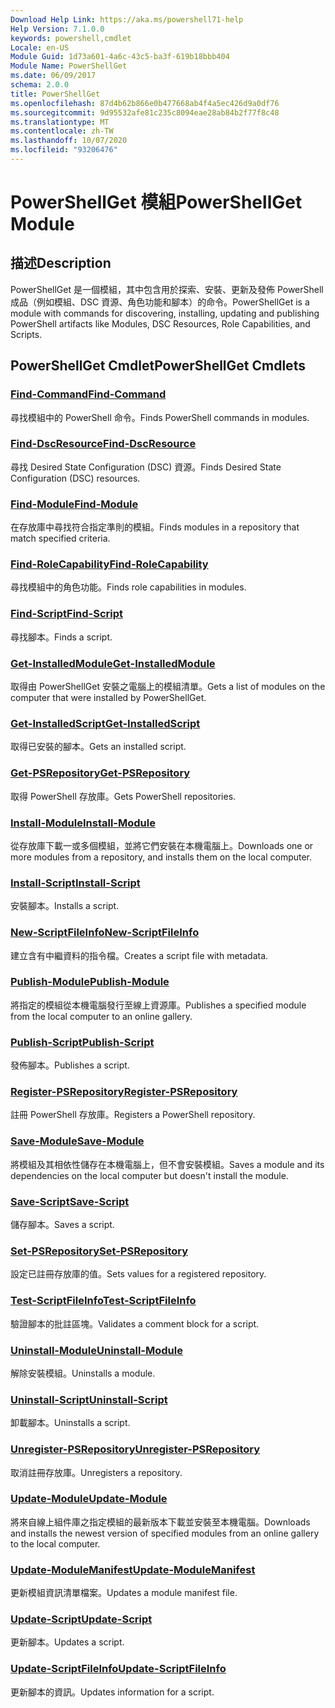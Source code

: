 ```yaml
---
Download Help Link: https://aka.ms/powershell71-help
Help Version: 7.1.0.0
keywords: powershell,cmdlet
Locale: en-US
Module Guid: 1d73a601-4a6c-43c5-ba3f-619b18bbb404
Module Name: PowerShellGet
ms.date: 06/09/2017
schema: 2.0.0
title: PowerShellGet
ms.openlocfilehash: 87d4b62b866e0b477668ab4f4a5ec426d9a0df76
ms.sourcegitcommit: 9d95532afe81c235c8094eae28ab84b2f77f8c48
ms.translationtype: MT
ms.contentlocale: zh-TW
ms.lasthandoff: 10/07/2020
ms.locfileid: "93206476"
---
```

# <span data-ttu-id="572c7-103">PowerShellGet 模組</span><span class="sxs-lookup"><span data-stu-id="572c7-103">PowerShellGet Module</span></span>

## <span data-ttu-id="572c7-104">描述</span><span class="sxs-lookup"><span data-stu-id="572c7-104">Description</span></span>

<span data-ttu-id="572c7-105">PowerShellGet 是一個模組，其中包含用於探索、安裝、更新及發佈 PowerShell 成品（例如模組、DSC 資源、角色功能和腳本）的命令。</span><span class="sxs-lookup"><span data-stu-id="572c7-105">PowerShellGet is a module with commands for discovering, installing, updating and publishing PowerShell artifacts like Modules, DSC Resources, Role Capabilities, and Scripts.</span></span>

## <span data-ttu-id="572c7-106">PowerShellGet Cmdlet</span><span class="sxs-lookup"><span data-stu-id="572c7-106">PowerShellGet Cmdlets</span></span>

### [<span data-ttu-id="572c7-107">Find-Command</span><span class="sxs-lookup"><span data-stu-id="572c7-107">Find-Command</span></span>](Find-Command.md)
<span data-ttu-id="572c7-108">尋找模組中的 PowerShell 命令。</span><span class="sxs-lookup"><span data-stu-id="572c7-108">Finds PowerShell commands in modules.</span></span>

### [<span data-ttu-id="572c7-109">Find-DscResource</span><span class="sxs-lookup"><span data-stu-id="572c7-109">Find-DscResource</span></span>](Find-DscResource.md)
<span data-ttu-id="572c7-110">尋找 Desired State Configuration (DSC) 資源。</span><span class="sxs-lookup"><span data-stu-id="572c7-110">Finds Desired State Configuration (DSC) resources.</span></span>

### [<span data-ttu-id="572c7-111">Find-Module</span><span class="sxs-lookup"><span data-stu-id="572c7-111">Find-Module</span></span>](Find-Module.md)
<span data-ttu-id="572c7-112">在存放庫中尋找符合指定準則的模組。</span><span class="sxs-lookup"><span data-stu-id="572c7-112">Finds modules in a repository that match specified criteria.</span></span>

### [<span data-ttu-id="572c7-113">Find-RoleCapability</span><span class="sxs-lookup"><span data-stu-id="572c7-113">Find-RoleCapability</span></span>](Find-RoleCapability.md)
<span data-ttu-id="572c7-114">尋找模組中的角色功能。</span><span class="sxs-lookup"><span data-stu-id="572c7-114">Finds role capabilities in modules.</span></span>

### [<span data-ttu-id="572c7-115">Find-Script</span><span class="sxs-lookup"><span data-stu-id="572c7-115">Find-Script</span></span>](Find-Script.md)
<span data-ttu-id="572c7-116">尋找腳本。</span><span class="sxs-lookup"><span data-stu-id="572c7-116">Finds a script.</span></span>

### [<span data-ttu-id="572c7-117">Get-InstalledModule</span><span class="sxs-lookup"><span data-stu-id="572c7-117">Get-InstalledModule</span></span>](Get-InstalledModule.md)
<span data-ttu-id="572c7-118">取得由 PowerShellGet 安裝之電腦上的模組清單。</span><span class="sxs-lookup"><span data-stu-id="572c7-118">Gets a list of modules on the computer that were installed by PowerShellGet.</span></span>

### [<span data-ttu-id="572c7-119">Get-InstalledScript</span><span class="sxs-lookup"><span data-stu-id="572c7-119">Get-InstalledScript</span></span>](Get-InstalledScript.md)
<span data-ttu-id="572c7-120">取得已安裝的腳本。</span><span class="sxs-lookup"><span data-stu-id="572c7-120">Gets an installed script.</span></span>

### [<span data-ttu-id="572c7-121">Get-PSRepository</span><span class="sxs-lookup"><span data-stu-id="572c7-121">Get-PSRepository</span></span>](Get-PSRepository.md)
<span data-ttu-id="572c7-122">取得 PowerShell 存放庫。</span><span class="sxs-lookup"><span data-stu-id="572c7-122">Gets PowerShell repositories.</span></span>

### [<span data-ttu-id="572c7-123">Install-Module</span><span class="sxs-lookup"><span data-stu-id="572c7-123">Install-Module</span></span>](Install-Module.md)
<span data-ttu-id="572c7-124">從存放庫下載一或多個模組，並將它們安裝在本機電腦上。</span><span class="sxs-lookup"><span data-stu-id="572c7-124">Downloads one or more modules from a repository, and installs them on the local computer.</span></span>

### [<span data-ttu-id="572c7-125">Install-Script</span><span class="sxs-lookup"><span data-stu-id="572c7-125">Install-Script</span></span>](Install-Script.md)
<span data-ttu-id="572c7-126">安裝腳本。</span><span class="sxs-lookup"><span data-stu-id="572c7-126">Installs a script.</span></span>

### [<span data-ttu-id="572c7-127">New-ScriptFileInfo</span><span class="sxs-lookup"><span data-stu-id="572c7-127">New-ScriptFileInfo</span></span>](New-ScriptFileInfo.md)
<span data-ttu-id="572c7-128">建立含有中繼資料的指令檔。</span><span class="sxs-lookup"><span data-stu-id="572c7-128">Creates a script file with metadata.</span></span>

### [<span data-ttu-id="572c7-129">Publish-Module</span><span class="sxs-lookup"><span data-stu-id="572c7-129">Publish-Module</span></span>](Publish-Module.md)
<span data-ttu-id="572c7-130">將指定的模組從本機電腦發行至線上資源庫。</span><span class="sxs-lookup"><span data-stu-id="572c7-130">Publishes a specified module from the local computer to an online gallery.</span></span>

### [<span data-ttu-id="572c7-131">Publish-Script</span><span class="sxs-lookup"><span data-stu-id="572c7-131">Publish-Script</span></span>](Publish-Script.md)
<span data-ttu-id="572c7-132">發佈腳本。</span><span class="sxs-lookup"><span data-stu-id="572c7-132">Publishes a script.</span></span>

### [<span data-ttu-id="572c7-133">Register-PSRepository</span><span class="sxs-lookup"><span data-stu-id="572c7-133">Register-PSRepository</span></span>](Register-PSRepository.md)
<span data-ttu-id="572c7-134">註冊 PowerShell 存放庫。</span><span class="sxs-lookup"><span data-stu-id="572c7-134">Registers a PowerShell repository.</span></span>

### [<span data-ttu-id="572c7-135">Save-Module</span><span class="sxs-lookup"><span data-stu-id="572c7-135">Save-Module</span></span>](Save-Module.md)
<span data-ttu-id="572c7-136">將模組及其相依性儲存在本機電腦上，但不會安裝模組。</span><span class="sxs-lookup"><span data-stu-id="572c7-136">Saves a module and its dependencies on the local computer but doesn't install the module.</span></span>

### [<span data-ttu-id="572c7-137">Save-Script</span><span class="sxs-lookup"><span data-stu-id="572c7-137">Save-Script</span></span>](Save-Script.md)
<span data-ttu-id="572c7-138">儲存腳本。</span><span class="sxs-lookup"><span data-stu-id="572c7-138">Saves a script.</span></span>

### [<span data-ttu-id="572c7-139">Set-PSRepository</span><span class="sxs-lookup"><span data-stu-id="572c7-139">Set-PSRepository</span></span>](Set-PSRepository.md)
<span data-ttu-id="572c7-140">設定已註冊存放庫的值。</span><span class="sxs-lookup"><span data-stu-id="572c7-140">Sets values for a registered repository.</span></span>

### [<span data-ttu-id="572c7-141">Test-ScriptFileInfo</span><span class="sxs-lookup"><span data-stu-id="572c7-141">Test-ScriptFileInfo</span></span>](Test-ScriptFileInfo.md)
<span data-ttu-id="572c7-142">驗證腳本的批註區塊。</span><span class="sxs-lookup"><span data-stu-id="572c7-142">Validates a comment block for a script.</span></span>

### [<span data-ttu-id="572c7-143">Uninstall-Module</span><span class="sxs-lookup"><span data-stu-id="572c7-143">Uninstall-Module</span></span>](Uninstall-Module.md)
<span data-ttu-id="572c7-144">解除安裝模組。</span><span class="sxs-lookup"><span data-stu-id="572c7-144">Uninstalls a module.</span></span>

### [<span data-ttu-id="572c7-145">Uninstall-Script</span><span class="sxs-lookup"><span data-stu-id="572c7-145">Uninstall-Script</span></span>](Uninstall-Script.md)
<span data-ttu-id="572c7-146">卸載腳本。</span><span class="sxs-lookup"><span data-stu-id="572c7-146">Uninstalls a script.</span></span>

### [<span data-ttu-id="572c7-147">Unregister-PSRepository</span><span class="sxs-lookup"><span data-stu-id="572c7-147">Unregister-PSRepository</span></span>](Unregister-PSRepository.md)
<span data-ttu-id="572c7-148">取消註冊存放庫。</span><span class="sxs-lookup"><span data-stu-id="572c7-148">Unregisters a repository.</span></span>

### [<span data-ttu-id="572c7-149">Update-Module</span><span class="sxs-lookup"><span data-stu-id="572c7-149">Update-Module</span></span>](Update-Module.md)
<span data-ttu-id="572c7-150">將來自線上組件庫之指定模組的最新版本下載並安裝至本機電腦。</span><span class="sxs-lookup"><span data-stu-id="572c7-150">Downloads and installs the newest version of specified modules from an online gallery to the local computer.</span></span>

### [<span data-ttu-id="572c7-151">Update-ModuleManifest</span><span class="sxs-lookup"><span data-stu-id="572c7-151">Update-ModuleManifest</span></span>](Update-ModuleManifest.md)
<span data-ttu-id="572c7-152">更新模組資訊清單檔案。</span><span class="sxs-lookup"><span data-stu-id="572c7-152">Updates a module manifest file.</span></span>

### [<span data-ttu-id="572c7-153">Update-Script</span><span class="sxs-lookup"><span data-stu-id="572c7-153">Update-Script</span></span>](Update-Script.md)
<span data-ttu-id="572c7-154">更新腳本。</span><span class="sxs-lookup"><span data-stu-id="572c7-154">Updates a script.</span></span>

### [<span data-ttu-id="572c7-155">Update-ScriptFileInfo</span><span class="sxs-lookup"><span data-stu-id="572c7-155">Update-ScriptFileInfo</span></span>](Update-ScriptFileInfo.md)
<span data-ttu-id="572c7-156">更新腳本的資訊。</span><span class="sxs-lookup"><span data-stu-id="572c7-156">Updates information for a script.</span></span>

